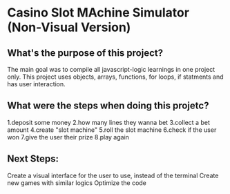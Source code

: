 # Casino Slot MAchine Simulator (Non-Visual Version)

## What's the purpose of this project?
The main goal was to compile all javascript-logic learnings in one project only.
This project uses objects, arrays, functions, for loops, if statments and has user interaction.

## What were the steps when doing this projetc?
1.deposit some money
2.how many lines they wanna bet
3.collect a bet amount
4.create "slot machine"
5.roll the slot machine
6.check if the user won
7.give the user their prize
8.play again

## Next Steps:
Create a visual interface for the user to use, instead of the terminal
Create new games with similar logics
Optimize the code